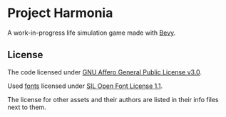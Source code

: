 # Project Harmonia

A work-in-progress life simulation game made with [Bevy](https://bevyengine.org).

## License

The code licensed under [GNU Affero General Public License v3.0](./COPYING).

Used [fonts](assets/base/fonts) licensed under [SIL Open Font License 1.1](./LICENSE-OFL).

The license for other assets and their authors are listed in their info files next to them.
